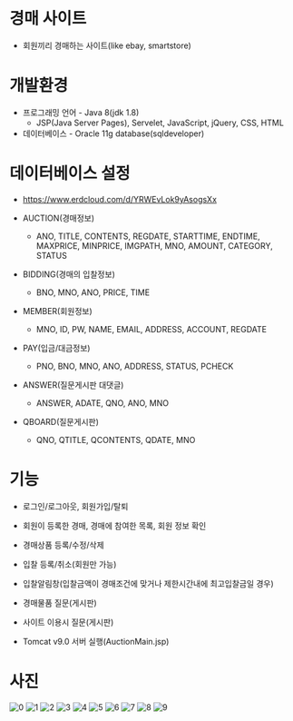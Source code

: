 # 경매 사이트
* 회원끼리 경매하는 사이트(like ebay, smartstore)

# 개발환경
* 프로그래밍 언어 - Java 8(jdk 1.8)
  * JSP(Java Server Pages), Servelet, JavaScript, jQuery, CSS, HTML
* 데이터베이스 - Oracle 11g database(sqldeveloper)

# 데이터베이스 설정 
* https://www.erdcloud.com/d/YRWEvLok9yAsogsXx

* AUCTION(경매정보) 
  * ANO, TITLE, CONTENTS, REGDATE, STARTTIME, ENDTIME, MAXPRICE, MINPRICE, IMGPATH, MNO, AMOUNT, CATEGORY, STATUS
* BIDDING(경매의 입찰정보) 
  * BNO, MNO, ANO, PRICE, TIME
* MEMBER(회원정보) 
  * MNO, ID, PW, NAME, EMAIL, ADDRESS, ACCOUNT, REGDATE
* PAY(입금/대금정보) 
  * PNO, BNO, MNO, ANO, ADDRESS, STATUS, PCHECK
* ANSWER(질문게시판 대댓글) 
  * ANSWER, ADATE, QNO, ANO, MNO
* QBOARD(질문게시판) 
  * QNO, QTITLE, QCONTENTS, QDATE, MNO

# 기능
* 로그인/로그아웃, 회원가입/탈퇴
* 회원이 등록한 경매, 경매에 참여한 목록, 회원 정보 확인
* 경매상품 등록/수정/삭제
* 입찰 등록/취소(회원만 가능)
* 입찰알림창(입찰금액이 경매조건에 맞거나 제한시간내에 최고입찰금일 경우)
* 경매물품 질문(게시판)
* 사이트 이용시 질문(게시판)

* Tomcat v9.0 서버 실행(AuctionMain.jsp)

# 사진
![0](https://user-images.githubusercontent.com/55347692/112752365-b4f71b80-900d-11eb-9799-249e50ae56b7.png)
![1](https://user-images.githubusercontent.com/55347692/112748162-0515b400-8ff5-11eb-8492-f6a046be9492.PNG)
![2](https://user-images.githubusercontent.com/55347692/112748164-06df7780-8ff5-11eb-8b8c-16fa4a6b25ac.PNG)
![3](https://user-images.githubusercontent.com/55347692/112748165-07780e00-8ff5-11eb-8d93-8f1642f5e9d2.PNG)
![4](https://user-images.githubusercontent.com/55347692/112748167-07780e00-8ff5-11eb-9908-ec31060f1b9e.PNG)
![5](https://user-images.githubusercontent.com/55347692/112748168-0810a480-8ff5-11eb-8185-0bc6ddd57736.PNG)
![6](https://user-images.githubusercontent.com/55347692/112748169-0810a480-8ff5-11eb-91e9-13a90eaabdc8.PNG)
![7](https://user-images.githubusercontent.com/55347692/112748170-08a93b00-8ff5-11eb-8d0b-8755bb3d3f4e.PNG)
![8](https://user-images.githubusercontent.com/55347692/112748171-08a93b00-8ff5-11eb-8ab1-0c035cd7baf8.PNG)
![9](https://user-images.githubusercontent.com/55347692/112748172-0941d180-8ff5-11eb-8178-cc78c777f7b7.PNG)